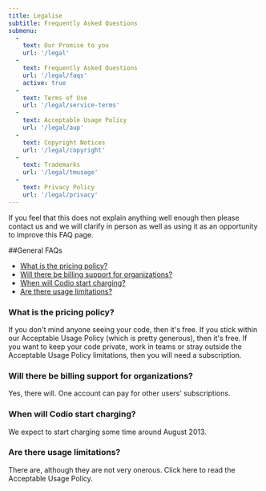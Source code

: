 ```yaml
---
title: Legalise
subtitle: Frequently Asked Questions
submenu:
  -
    text: Our Promise to you
    url: '/legal'
  -
    text: Frequently Asked Questions
    url: '/legal/faqs'
    active: true
  -
    text: Terms of Use
    url: '/legal/service-terms'
  -
    text: Acceptable Usage Policy
    url: '/legal/aup'
  -
    text: Copyright Notices
    url: '/legal/copyright'
  -
    text: Trademarks
    url: '/legal/tmusage'
  -
    text: Privacy Policy
    url: '/legal/privacy'
---
```


If you feel that this does not explain anything well enough then please contact us and we will clarify in person as well as using it as an opportunity to improve this FAQ page.

##General FAQs

   - [What is the pricing policy?](#pricing)
   - [Will there be billing support for organizations?](#organizations)
   - [When will Codio start charging?](#golive)
   - [Are there usage limitations?](#limitations)


### <a id="pricing"></a>What is the pricing policy?
If you don't mind anyone seeing your code, then it's free. If you stick within our Acceptable Usage Policy (which is pretty generous), then it's free. If you want to keep your code private, work in teams or stray outside the Acceptable Usage Policy limitations, then you will need a subscription.

### <a id="organizations"></a>Will there be billing support for organizations?
Yes, there will. One account can pay for other users' subscriptions.

### <a id="golive"></a>When will Codio start charging?
We expect to start charging some time around August 2013.

### <a id="limitations"></a>Are there usage limitations?
There are, although they are not very onerous. Click here to read the Acceptable Usage Policy.

